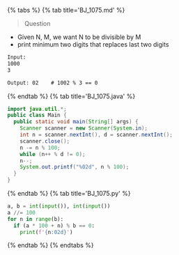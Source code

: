 {% tabs %}
{% tab title='BJ_1075.md' %}

> Question

* Given N, M, we want N to be divisible by M
* print minimum two digits that replaces last two digits

```txt
Input:
1000
3

Output: 02    # 1002 % 3 == 0
```

{% endtab %}
{% tab title='BJ_1075.java' %}

```java
import java.util.*;
public class Main {
  public static void main(String[] args) {
    Scanner scanner = new Scanner(System.in);
    int n = scanner.nextInt(), d = scanner.nextInt();
    scanner.close();
    n -= n % 100;
    while (n++ % d != 0);
    n--;
    System.out.printf("%02d", n % 100);
  }
}
```

{% endtab %}
{% tab title='BJ_1075.py' %}

```py
a, b = int(input()), int(input())
a //= 100
for n in range(b):
  if (a * 100 + n) % b == 0:
    print(f'{n:02d}')
```

{% endtab %}
{% endtabs %}
